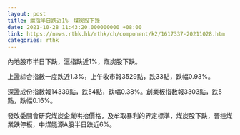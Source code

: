 ```yaml
---
layout: post
title: 滬指半日跌近1%　煤炭股下挫
date: 2021-10-28 11:43:20.000000000 +08:00
link: https://news.rthk.hk/rthk/ch/component/k2/1617337-20211028.htm
categories: rthk
---
```


內地股市半日下跌，滬指跌近1%，煤炭股下跌。

上證綜合指數一度跌近1.3%，上午收市報3529點，跌33點，跌幅0.93%。

深證成份指數報14339點，跌54點，跌幅0.38%。創業板指數報3303點，跌5點，跌幅0.16%。

發改委開會研究煤炭企業哄抬價格，及牟取暴利的界定標準，煤炭股下跌，晉控煤業跌停板，中煤能源A股半日跌近6%。

